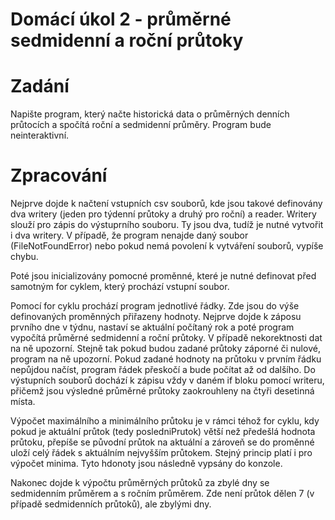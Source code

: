 # Domácí úkol 2 - průměrné sedmidenní a roční průtoky
# Zadání 
Napište program, který načte historická data o průměrných denních průtocích a spočítá roční a sedmidenní průměry. Program bude neinteraktivní.

# Zpracování 
Nejprve dojde k načtení vstupních csv souborů, kde jsou takové definovány dva writery (jeden pro týdenní průtoky a druhý pro roční) a reader. Writery slouží pro zápis do výstuprního souboru. Ty jsou dva, tudíž je nutné vytvořit i dva writery. V případě, že program nenajde daný soubor (FileNotFoundError) nebo pokud nemá povolení k vytváření souborů, vypíše chybu. 

Poté jsou inicializovány pomocné proměnné, které je nutné definovat před samotným for cyklem, který prochází vstupní soubor.

Pomocí for cyklu prochází program jednotlivé řádky. Zde jsou do výše definovaných proměnných přiřazeny hodnoty. Nejprve dojde k záposu prvního dne v týdnu, nastaví se aktuální počítaný rok a poté program vypočítá průměrné sedmidenní a roční průtoky. V případě nekorektnosti dat na ně upozorní. Stejně tak pokud budou zadané průtoky záporné či nulové, program na ně upozorní. Pokud zadané hodnoty na průtoku v prvním řádku nepůjdou načíst, program řádek přeskočí a bude počítat až od dalšího. Do výstupních souborů dochází k zápisu vždy v daném if bloku pomocí writeru, přičemž jsou výsledné průměrné průtoky zaokrouhleny na čtyři desetinná místa.

Výpočet maximálního a minimálního průtoku je v rámci téhož for cyklu, kdy pokud je aktuální průtok (tedy posledniPrutok) větší než předešlá hodnota průtoku, přepíše se původní průtok na aktuální a zároveň se do proměnné uloží celý řádek s aktuálním nejvyšším průtokem. Stejný princip platí i pro výpočet minima. Tyto hdonoty jsou následně vypsány do konzole. 

Nakonec dojde k výpočtu průměrných průtoků za zbylé dny se sedmidenním průměrem a s ročním průměrem. Zde není průtok dělen 7 (v případě sedmidenních průtoků), ale zbylými dny.  